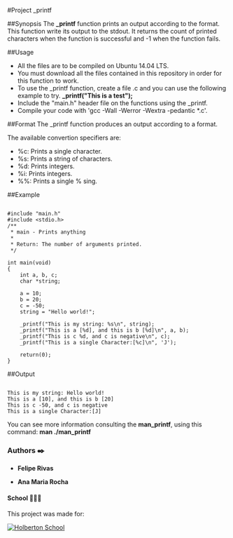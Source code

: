 #Project _printf

##Synopsis
The **_printf** function prints an output according to the format. This function write its output to the stdout.
It returns the count of printed characters when the function is successful and -1 when the function fails.

##Usage
+ All the files are to be compiled on Ubuntu 14.04 LTS.
+ You must download all the files contained in this repository in order for this function to work.
+ To use the _printf function, create a file .c and you can use the following example to try.
**_printf("This is a test");**
+ Include the "main.h" header file on the functions using the _printf.
+ Compile your code with 'gcc -Wall -Werror -Wextra -pedantic *.c'.

##Format
The _printf function produces an output according to a format.

The available convertion specifiers are:
+ %c: Prints a single character.
+ %s: Prints a string of characters.
+ %d: Prints integers.
+ %i: Prints integers.
+ %%: Prints a single % sing.

##Example

```

#include "main.h"
#include <stdio.h>
/**
 * main - Prints anything
 *
 * Return: The number of arguments printed.
 */

int main(void)
{
	int a, b, c;
	char *string;

	a = 10;
	b = 20;
	c = -50;
	string = "Hello world!";

	_printf("This is my string: %s\n", string);
	_printf("This is a [%d], and this is b [%d]\n", a, b);
	_printf("This is c %d, and c is negative\n", c);
	_printf("This is a single Character:[%c]\n", 'J');

	return(0);
}

```

##Output

```

This is my string: Hello world!
This is a [10], and this is b [20]
This is c -50, and c is negative
This is a single Character:[J]

```

You can see more information consulting the **man_printf**, using this command:
**man ./man_printf**

### Authors :black_nib:

* __Felipe Rivas__

* __Ana Maria Rocha__

#### School 👨‍💻🚀

This project was made for:

<p aling="center">
<a href="https://www.holbertonschool.com" target="_blank">
<img src="http://www.holbertonschool.com/holberton-logo.png" alt="Holberton School"  /></a>
</p>
